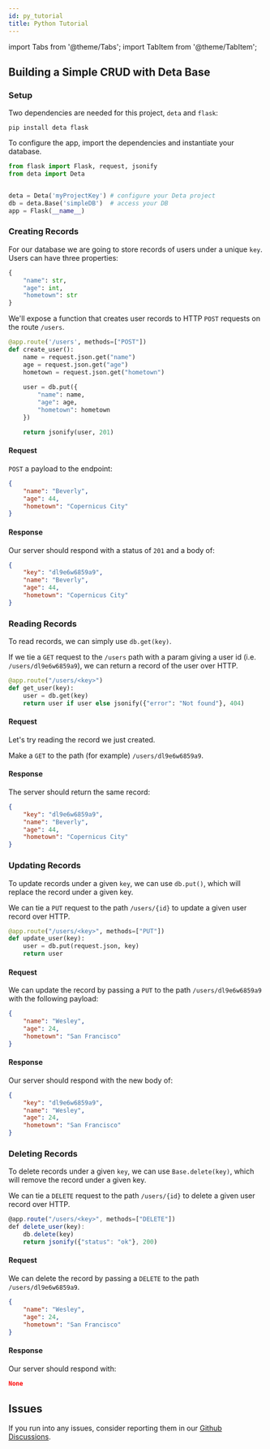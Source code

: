 ```yaml
---
id: py_tutorial
title: Python Tutorial
---
```

import Tabs from '@theme/Tabs';
import TabItem from '@theme/TabItem';


## Building a Simple CRUD with Deta Base


### Setup

Two dependencies are needed for this project, `deta` and `flask`:

```shell
pip install deta flask
```


To configure the app, import the dependencies and instantiate your database.

```py
from flask import Flask, request, jsonify
from deta import Deta


deta = Deta('myProjectKey') # configure your Deta project
db = deta.Base('simpleDB')  # access your DB
app = Flask(__name__)
```


### Creating Records

For our database we are going to store records of users under a unique `key`. Users can have three properties:

```py
{
    "name": str,
    "age": int,
    "hometown": str
}

```


We'll expose a function that creates user records to HTTP `POST` requests on the route `/users`.


```py
@app.route('/users', methods=["POST"])
def create_user():
    name = request.json.get("name")
    age = request.json.get("age")
    hometown = request.json.get("hometown")
    
    user = db.put({
        "name": name,
        "age": age,
        "hometown": hometown
    })

    return jsonify(user, 201)
```

#### Request

`POST` a payload to the endpoint:

```json
{
    "name": "Beverly",
    "age": 44,
    "hometown": "Copernicus City"
}
```

#### Response

Our server should respond with a status of `201` and a body of:

```json
{
    "key": "dl9e6w6859a9",
    "name": "Beverly",
    "age": 44,
    "hometown": "Copernicus City"
}
```

### Reading Records

To read records, we can simply use `db.get(key)`. 

If we tie a `GET` request to the `/users` path with a param giving a user id (i.e. `/users/dl9e6w6859a9`), we can return a record of the user over HTTP.


```py
@app.route("/users/<key>")
def get_user(key):
    user = db.get(key)
    return user if user else jsonify({"error": "Not found"}, 404)
```

#### Request

Let's try reading the record we just created.

Make a `GET` to the path (for example) `/users/dl9e6w6859a9`.

#### Response

The server should return the same record:

```json
{
    "key": "dl9e6w6859a9",
    "name": "Beverly",
    "age": 44,
    "hometown": "Copernicus City"
}
```

### Updating Records

To update records under a given `key`, we can use `db.put()`, which will replace the record under a given key.

We can tie a `PUT` request to the path `/users/{id}` to update a given user record over HTTP.


```py
@app.route("/users/<key>", methods=["PUT"])
def update_user(key):
    user = db.put(request.json, key)
    return user
```

#### Request

We can update the record by passing a `PUT` to the path `/users/dl9e6w6859a9` with the following payload:

```json
{
    "name": "Wesley",
    "age": 24,
    "hometown": "San Francisco"
}
```

#### Response

Our server should respond with the new body of:

```json
{
    "key": "dl9e6w6859a9",
    "name": "Wesley",
    "age": 24,
    "hometown": "San Francisco"
}
```


### Deleting Records

To delete records under a given `key`, we can use `Base.delete(key)`, which will remove the record under a given key.

We can tie a `DELETE` request to the path `/users/{id}` to delete a given user record over HTTP.

```js
@app.route("/users/<key>", methods=["DELETE"])
def delete_user(key):
    db.delete(key)
    return jsonify({"status": "ok"}, 200)
```

#### Request

We can delete the record by passing a `DELETE` to the path `/users/dl9e6w6859a9`.

```json
{
    "name": "Wesley",
    "age": 24,
    "hometown": "San Francisco"
}
```

#### Response

Our server should respond with:

```json
None
```

## Issues

If you run into any issues, consider reporting them in our [Github Discussions](https://github.com/orgs/deta/discussions).
